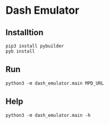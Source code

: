 # Dash Emulator

## Installtion

```
pip3 install pybuilder
pyb install
```

## Run

```
python3 -m dash_emulator.main MPD_URL
```

## Help
```
python3 -m dash_emulator.main -h
```